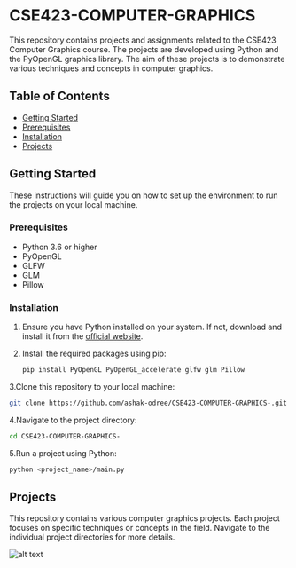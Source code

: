 # CSE423-COMPUTER-GRAPHICS

This repository contains projects and assignments related to the CSE423 Computer Graphics course. The projects are developed using Python and the PyOpenGL graphics library. The aim of these projects is to demonstrate various techniques and concepts in computer graphics.

## Table of Contents

- [Getting Started](#getting-started)
- [Prerequisites](#prerequisites)
- [Installation](#installation)
- [Projects](#projects)


## Getting Started

These instructions will guide you on how to set up the environment to run the projects on your local machine.

### Prerequisites

- Python 3.6 or higher
- PyOpenGL
- GLFW
- GLM
- Pillow

### Installation

1. Ensure you have Python installed on your system. If not, download and install it from the [official website](https://www.python.org/downloads/).

2. Install the required packages using pip:

   ```bash
   pip install PyOpenGL PyOpenGL_accelerate glfw glm Pillow
   
3.Clone this repository to your local machine:
   ```bash
   git clone https://github.com/ashak-odree/CSE423-COMPUTER-GRAPHICS-.git
```
4.Navigate to the project directory:
   ```bash
   cd CSE423-COMPUTER-GRAPHICS-
```
5.Run a project using Python:
   ```bash
   python <project_name>/main.py
```
## Projects

This repository contains various computer graphics projects. Each project focuses on specific techniques or concepts in the field. Navigate to the individual project directories for more details.

![alt text](https://github.com/ashak-odree/CSE423-COMPUTER-GRAPHICS-/blob/main/project/project%20picture.png "Optional title")
